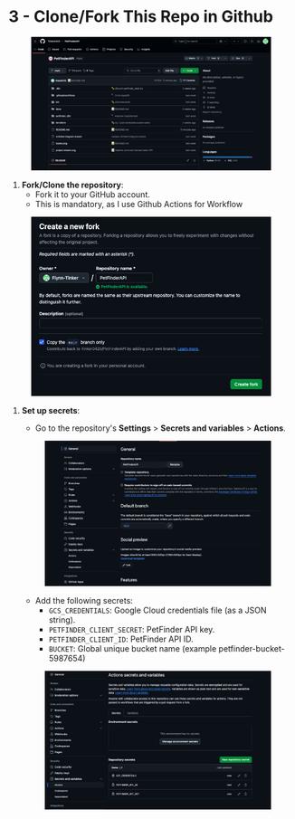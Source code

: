 # 3 - Clone/Fork This Repo in Github

<figure><img src="../../.gitbook/assets/Screen Shot 2025-03-24 at 6.23.05 PM.png" alt=""><figcaption></figcaption></figure>

1. **Fork/Clone the repository**:
   * Fork it to your GitHub account.
   * This is mandatory, as I use Github Actions for Workflow

<figure><img src="../../.gitbook/assets/Screen Shot 2025-03-24 at 6.24.05 PM.png" alt=""><figcaption></figcaption></figure>

1.  **Set up secrets**:

    * Go to the repository's **Settings** > **Secrets and variables** > **Actions**.



    <figure><img src="../../.gitbook/assets/Screen Shot 2025-03-24 at 6.25.34 PM.png" alt=""><figcaption></figcaption></figure>

    * Add the following secrets:
      * `GCS_CREDENTIALS`: Google Cloud credentials file (as a JSON string).
      * `PETFINDER_CLIENT_SECRET`: PetFinder API key.
      * `PETFINDER_CLIENT_ID`: PetFinder API ID.
      * `BUCKET`: Global unique bucket name (example petfinder-bucket-5987654)



    <figure><img src="../../.gitbook/assets/Screen Shot 2025-03-24 at 6.27.40 PM.png" alt=""><figcaption></figcaption></figure>
